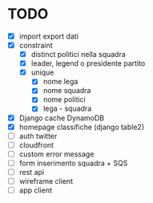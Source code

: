 # TODO

- [x] import export dati
- [x] constraint
  - [x] distinct politici nella squadra
  - [x] leader, legend o presidente partito
  - [x] unique 
    - [x] nome lega 
    - [x] nome squadra 
    - [x] nome politici  
    - [x] lega - squadra
- [x] Django cache DynamoDB
- [x] homepage classifiche (django table2)
- [ ] auth twitter
- [ ] cloudfront
- [ ] custom error message
- [ ] form inserimento squadra + SQS
- [ ] rest api
- [ ] wireframe client
- [ ] app client